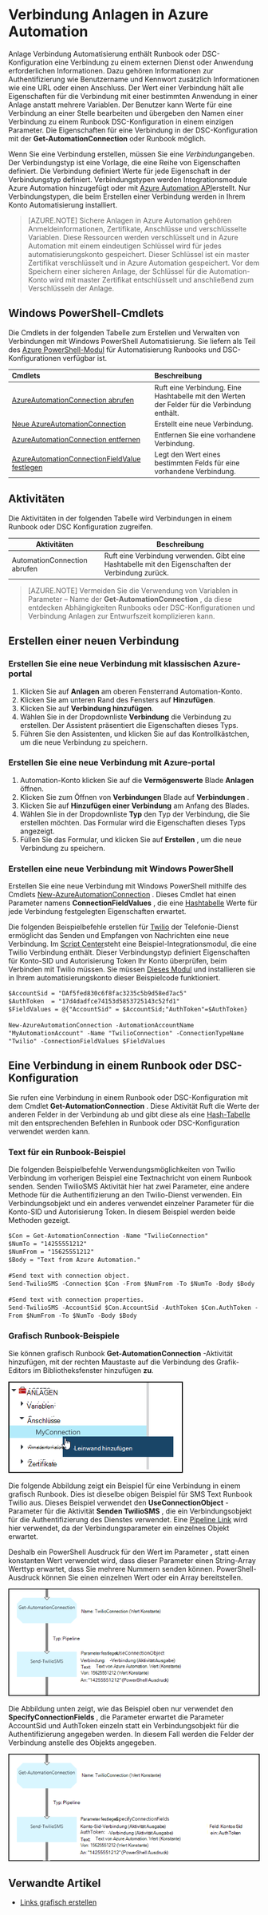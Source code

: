 <properties 
   pageTitle="Verbindung Anlagen in Azure Automatisierung | Microsoft Azure"
   description="Verbindung Anlagen in Azure Automation enthalten Angaben Runbook oder DSC-Konfiguration eine Verbindung zu einem externen Dienst oder eine Anwendung. Dieser Artikel erläutert die Details der Verbindung und zum Verfassen von Text und Grafiken arbeiten."
   services="automation"
   documentationCenter=""
   authors="bwren"
   manager="stevenka"
   editor="tysonn" />
<tags 
   ms.service="automation"
   ms.devlang="na"
   ms.topic="article"
   ms.tgt_pltfrm="na"
   ms.workload="infrastructure-services"
   ms.date="01/27/2016"
   ms.author="bwren" />

# <a name="connection-assets-in-azure-automation"></a>Verbindung Anlagen in Azure Automation

Anlage Verbindung Automatisierung enthält Runbook oder DSC-Konfiguration eine Verbindung zu einem externen Dienst oder Anwendung erforderlichen Informationen. Dazu gehören Informationen zur Authentifizierung wie Benutzername und Kennwort zusätzlich Informationen wie eine URL oder einen Anschluss. Der Wert einer Verbindung hält alle Eigenschaften für die Verbindung mit einer bestimmten Anwendung in einer Anlage anstatt mehrere Variablen. Der Benutzer kann Werte für eine Verbindung an einer Stelle bearbeiten und übergeben den Namen einer Verbindung zu einem Runbook DSC-Konfiguration in einem einzigen Parameter. Die Eigenschaften für eine Verbindung in der DSC-Konfiguration mit der **Get-AutomationConnection** oder Runbook möglich.

Wenn Sie eine Verbindung erstellen, müssen Sie eine *Verbindung*angeben. Der Verbindungstyp ist eine Vorlage, die eine Reihe von Eigenschaften definiert. Die Verbindung definiert Werte für jede Eigenschaft in der Verbindungstyp definiert. Verbindungstypen werden Integrationsmodule Azure Automation hinzugefügt oder mit [Azure Automation API](http://msdn.microsoft.com/library/azure/mt163818.aspx)erstellt. Nur Verbindungstypen, die beim Erstellen einer Verbindung werden in Ihrem Konto Automatisierung installiert.

>[AZURE.NOTE] Sichere Anlagen in Azure Automation gehören Anmeldeinformationen, Zertifikate, Anschlüsse und verschlüsselte Variablen. Diese Ressourcen werden verschlüsselt und in Azure Automation mit einem eindeutigen Schlüssel wird für jedes automatisierungskonto gespeichert. Dieser Schlüssel ist ein master Zertifikat verschlüsselt und in Azure Automation gespeichert. Vor dem Speichern einer sicheren Anlage, der Schlüssel für die Automation-Konto wird mit master Zertifikat entschlüsselt und anschließend zum Verschlüsseln der Anlage.

## <a name="windows-powershell-cmdlets"></a>Windows PowerShell-Cmdlets

Die Cmdlets in der folgenden Tabelle zum Erstellen und Verwalten von Verbindungen mit Windows PowerShell Automatisierung. Sie liefern als Teil des [Azure PowerShell-Modul](../powershell-install-configure.md) für Automatisierung Runbooks und DSC-Konfigurationen verfügbar ist.

|Cmdlets|Beschreibung|
|:---|:---|
|[AzureAutomationConnection abrufen](http://msdn.microsoft.com/library/dn921828.aspx)|Ruft eine Verbindung. Eine Hashtabelle mit den Werten der Felder für die Verbindung enthält.|
|[Neue AzureAutomationConnection](http://msdn.microsoft.com/library/dn921825.aspx)|Erstellt eine neue Verbindung.|
|[AzureAutomationConnection entfernen](http://msdn.microsoft.com/library/dn921827.aspx)|Entfernen Sie eine vorhandene Verbindung.|
|[AzureAutomationConnectionFieldValue festlegen](http://msdn.microsoft.com/library/dn921826.aspx)|Legt den Wert eines bestimmten Felds für eine vorhandene Verbindung.|

## <a name="activities"></a>Aktivitäten

Die Aktivitäten in der folgenden Tabelle wird Verbindungen in einem Runbook oder DSC Konfiguration zugreifen.

|Aktivitäten|Beschreibung|
|---|---|
|AutomationConnection abrufen|Ruft eine Verbindung verwenden. Gibt eine Hashtabelle mit den Eigenschaften der Verbindung zurück.|

>[AZURE.NOTE] Vermeiden Sie die Verwendung von Variablen in Parameter – Name der **Get-AutomationConnection** , da diese entdecken Abhängigkeiten Runbooks oder DSC-Konfigurationen und Verbindung Anlagen zur Entwurfszeit komplizieren kann.

## <a name="creating-a-new-connection"></a>Erstellen einer neuen Verbindung

### <a name="to-create-a-new-connection-with-the-azure-classic-portal"></a>Erstellen Sie eine neue Verbindung mit klassischen Azure-portal

1. Klicken Sie auf **Anlagen** am oberen Fensterrand Automation-Konto.
1. Klicken Sie am unteren Rand des Fensters auf **Hinzufügen**.
1. Klicken Sie auf **Verbindung hinzufügen**.
2. Wählen Sie in der Dropdownliste **Verbindung** die Verbindung zu erstellen.  Der Assistent präsentiert die Eigenschaften dieses Typs.
1. Führen Sie den Assistenten, und klicken Sie auf das Kontrollkästchen, um die neue Verbindung zu speichern.


### <a name="to-create-a-new-connection-with-the-azure-portal"></a>Erstellen Sie eine neue Verbindung mit Azure-portal

1. Automation-Konto klicken Sie auf die **Vermögenswerte** Blade **Anlagen** öffnen.
1. Klicken Sie zum Öffnen von **Verbindungen** Blade auf **Verbindungen** .
1. Klicken Sie auf **Hinzufügen einer Verbindung** am Anfang des Blades.
2. Wählen Sie in der Dropdownliste **Typ** den Typ der Verbindung, die Sie erstellen möchten. Das Formular wird die Eigenschaften dieses Typs angezeigt.
1. Füllen Sie das Formular, und klicken Sie auf **Erstellen** , um die neue Verbindung zu speichern.



### <a name="to-create-a-new-connection-with-windows-powershell"></a>Erstellen eine neue Verbindung mit Windows PowerShell

Erstellen Sie eine neue Verbindung mit Windows PowerShell mithilfe des Cmdlets [New-AzureAutomationConnection](http://msdn.microsoft.com/library/dn921825.aspx) . Dieses Cmdlet hat einen Parameter namens **ConnectionFieldValues** , die eine [Hashtabelle](http://technet.microsoft.com/library/hh847780.aspx) Werte für jede Verbindung festgelegten Eigenschaften erwartet.


Die folgenden Beispielbefehle erstellen für [Twilio](http://www.twilio.com) der Telefonie-Dienst ermöglicht das Senden und Empfangen von Nachrichten eine neue Verbindung.  Im [Script Center](http://gallery.technet.microsoft.com/scriptcenter/Twilio-PowerShell-Module-8a8bfef8)steht eine Beispiel-Integrationsmodul, die eine Twilio Verbindung enthält.  Dieser Verbindungstyp definiert Eigenschaften für Konto-SID und Autorisierung Token Ihr Konto überprüfen, beim Verbinden mit Twilio müssen.  Sie müssen [Dieses Modul](http://gallery.technet.microsoft.com/scriptcenter/Twilio-PowerShell-Module-8a8bfef8) und installieren sie in Ihrem automatisierungskonto dieser Beispielcode funktioniert.

    $AccountSid = "DAf5fed830c6f8fac3235c5b9d58ed7ac5"
    $AuthToken  = "17d4dadfce74153d5853725143c52fd1"
    $FieldValues = @{"AccountSid" = $AccountSid;"AuthToken"=$AuthToken}

    New-AzureAutomationConnection -AutomationAccountName "MyAutomationAccount" -Name "TwilioConnection" -ConnectionTypeName "Twilio" -ConnectionFieldValues $FieldValues


## <a name="using-a-connection-in-a-runbook-or-dsc-configuration"></a>Eine Verbindung in einem Runbook oder DSC-Konfiguration

Sie rufen eine Verbindung in einem Runbook oder DSC-Konfiguration mit dem Cmdlet **Get-AutomationConnection** .  Diese Aktivität Ruft die Werte der anderen Felder in der Verbindung ab und gibt diese als eine [Hash-Tabelle](http://go.microsoft.com/fwlink/?LinkID=324844) mit den entsprechenden Befehlen in Runbook oder DSC-Konfiguration verwendet werden kann.

### <a name="textual-runbook-sample"></a>Text für ein Runbook-Beispiel
Die folgenden Beispielbefehle Verwendungsmöglichkeiten von Twilio Verbindung im vorherigen Beispiel eine Textnachricht von einem Runbook senden.  Senden TwilioSMS Aktivität hier hat zwei Parameter, eine andere Methode für die Authentifizierung an den Twilio-Dienst verwenden.  Ein Verbindungsobjekt und ein anderes verwendet einzelner Parameter für die Konto-SID und Autorisierung Token.  In diesem Beispiel werden beide Methoden gezeigt.

    $Con = Get-AutomationConnection -Name "TwilioConnection"
    $NumTo = "14255551212"
    $NumFrom = "15625551212"
    $Body = "Text from Azure Automation."

    #Send text with connection object.
    Send-TwilioSMS -Connection $Con -From $NumFrom -To $NumTo -Body $Body

    #Send text with connection properties.
    Send-TwilioSMS -AccountSid $Con.AccountSid -AuthToken $Con.AuthToken -From $NumFrom -To $NumTo -Body $Body

### <a name="graphical-runbook-samples"></a>Grafisch Runbook-Beispiele

Sie können grafisch Runbook **Get-AutomationConnection** -Aktivität hinzufügen, mit der rechten Maustaste auf die Verbindung des Grafik-Editors im Bibliotheksfenster hinzufügen **zu**.

![](media/automation-connections/connection-add-canvas.png)

Die folgende Abbildung zeigt ein Beispiel für eine Verbindung in einem grafisch Runbook.  Dies ist dieselbe obigen Beispiel für SMS Text Runbook Twilio aus.  Dieses Beispiel verwendet den **UseConnectionObject** -Parameter für die Aktivität **Senden TwilioSMS** , die ein Verbindungsobjekt für die Authentifizierung des Dienstes verwendet.  Eine [Pipeline Link](automation-graphical-authoring-intro.md#links-and-workflow) wird hier verwendet, da der Verbindungsparameter ein einzelnes Objekt erwartet.

Deshalb ein PowerShell Ausdruck für den Wert im Parameter **,** statt einen konstanten Wert verwendet wird, dass dieser Parameter einen String-Array Werttyp erwartet, dass Sie mehrere Nummern senden können.  PowerShell-Ausdruck können Sie einen einzelnen Wert oder ein Array bereitstellen.

![](media/automation-connections/get-connection-object.png)

Die Abbildung unten zeigt, wie das Beispiel oben nur verwendet den **SpecifyConnectionFields** , die Parameter erwartet die Parameter AccountSid und AuthToken einzeln statt ein Verbindungsobjekt für die Authentifizierung angegeben werden.  In diesem Fall werden die Felder der Verbindung anstelle des Objekts angegeben.  

![](media/automation-connections/get-connection-properties.png)



## <a name="related-articles"></a>Verwandte Artikel

- [Links grafisch erstellen](automation-graphical-authoring-intro.md#links-and-workflow)
 
